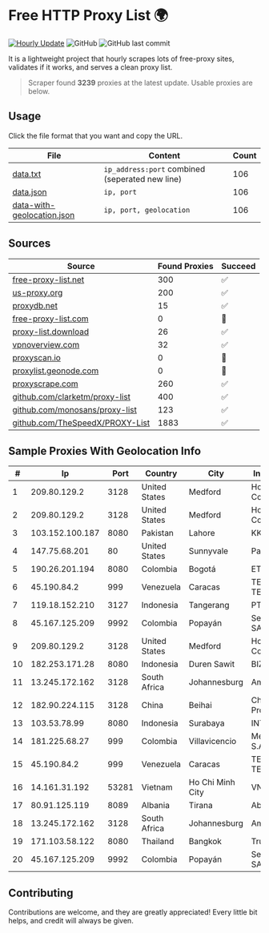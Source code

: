 
# Free HTTP Proxy List 🌍

[![Hourly Update](https://github.com/mertguvencli/http-proxy-list/actions/workflows/main.yml/badge.svg?branch=main)](https://github.com/mertguvencli/http-proxy-list/actions/workflows/main.yml)
![GitHub](https://img.shields.io/github/license/mertguvencli/http-proxy-list)
![GitHub last commit](https://img.shields.io/github/last-commit/mertguvencli/http-proxy-list)

It is a lightweight project that hourly scrapes lots of free-proxy sites, validates if it works, and serves a clean proxy list.


> Scraper found **3239** proxies at the latest update. Usable proxies are below.

## Usage

Click the file format that you want and copy the URL.


|File|Content|Count|
|----|-------|-----|
|[data.txt](https://raw.githubusercontent.com/mertguvencli/http-proxy-list/main/proxy-list/data.txt)|`ip_address:port` combined (seperated new line)|106|
|[data.json](https://raw.githubusercontent.com/mertguvencli/http-proxy-list/main/proxy-list/data.json)|`ip, port`|106|
|[data-with-geolocation.json](https://raw.githubusercontent.com/mertguvencli/http-proxy-list/main/proxy-list/data-with-geolocation.json)|`ip, port, geolocation`|106|

## Sources

|Source|Found Proxies|Succeed|
|------|-------------|-------|
|[free-proxy-list.net](https://free-proxy-list.net)|300|✅|
|[us-proxy.org](https://www.us-proxy.org)|200|✅|
|[proxydb.net](http://proxydb.net)|15|✅|
|[free-proxy-list.com](https://free-proxy-list.com/?page=&port=&type%5B%5D=http&type%5B%5D=https&up_time=0&search=Search)|0|🚫|
|[proxy-list.download](https://www.proxy-list.download/HTTP)|26|✅|
|[vpnoverview.com](https://vpnoverview.com/privacy/anonymous-browsing/free-proxy-servers)|32|✅|
|[proxyscan.io](https://www.proxyscan.io)|0|🚫|
|[proxylist.geonode.com](https://proxylist.geonode.com/api/proxy-list?limit=300&page=1&sort_by=lastChecked&sort_type=desc&protocols=http,https)|0|🚫|
|[proxyscrape.com](https://api.proxyscrape.com/v2/?request=displayproxies&protocol=http&timeout=10000&country=all&ssl=all&anonymity=all)|260|✅|
|[github.com/clarketm/proxy-list](https://raw.githubusercontent.com/clarketm/proxy-list/master/proxy-list-raw.txt)|400|✅|
|[github.com/monosans/proxy-list](https://raw.githubusercontent.com/monosans/proxy-list/main/proxies/http.txt)|123|✅|
|[github.com/TheSpeedX/PROXY-List](https://raw.githubusercontent.com/TheSpeedX/PROXY-List/master/http.txt)|1883|✅|


## Sample Proxies With Geolocation Info

|#|Ip|Port|Country|City|Internet Service Provider|
|-|--|----|-------|----|-------------------------|
|1|209.80.129.2|3128|United States|Medford|HopOne Internet Corporation|
|2|209.80.129.2|3128|United States|Medford|HopOne Internet Corporation|
|3|103.152.100.187|8080|Pakistan|Lahore|KK Networks (Pvt) Ltd.|
|4|147.75.68.201|80|United States|Sunnyvale|Packet Host, Inc.|
|5|190.26.201.194|8080|Colombia|Bogotá|ETB - Colombia|
|6|45.190.84.2|999|Venezuela|Caracas|TELECOM.CORPORATIVAS TELECORP, C.A|
|7|119.18.152.210|3127|Indonesia|Tangerang|PT. Jala Lintas Media|
|8|45.167.125.209|9992|Colombia|Popayán|Sepcom Comunicaciones SAS|
|9|209.80.129.2|3128|United States|Medford|HopOne Internet Corporation|
|10|182.253.171.28|8080|Indonesia|Duren Sawit|BIZNET|
|11|13.245.172.162|3128|South Africa|Johannesburg|Amazon Technologies Inc.|
|12|182.90.224.115|3128|China|Beihai|China Unicom Guangxi Province Network|
|13|103.53.78.99|8080|Indonesia|Surabaya|INTI|
|14|181.225.68.27|999|Colombia|Villavicencio|Media Commerce Partners S.A|
|15|45.190.84.2|999|Venezuela|Caracas|TELECOM.CORPORATIVAS TELECORP, C.A|
|16|14.161.31.192|53281|Vietnam|Ho Chi Minh City|VNPT|
|17|80.91.125.119|8089|Albania|Tirana|Abissnet ISP|
|18|13.245.172.162|3128|South Africa|Johannesburg|Amazon Technologies Inc.|
|19|171.103.58.122|8080|Thailand|Bangkok|True Internet Co., Ltd.|
|20|45.167.125.209|9992|Colombia|Popayán|Sepcom Comunicaciones SAS|



## Contributing

Contributions are welcome, and they are greatly appreciated! Every
little bit helps, and credit will always be given.

